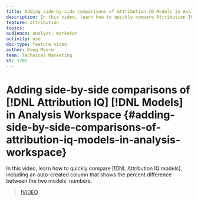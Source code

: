 ```yaml
---
title: Adding side-by-side comparisons of Attribution IQ Models in Analysis Workspace
description: In this video, learn how to quickly compare Attribution IQ models, including an auto-created column that shows the percent difference between the two models' numbers.
feature: attribution
topics: 
audience: analyst, marketer
activity: use
doc-type: feature video
author: Doug Moore
team: Technical Marketing
kt: 1705
---
```


# Adding side-by-side comparisons of [!DNL Attribution IQ] [!DNL Models] in Analysis Workspace {#adding-side-by-side-comparisons-of-attribution-iq-models-in-analysis-workspace}

In this video, learn how to quickly compare [!DNL Attribution IQ models], including an auto-created column that shows the percent difference between the two models' numbers.

>[!VIDEO](https://video.tv.adobe.com/v/23651/?quality=12)
